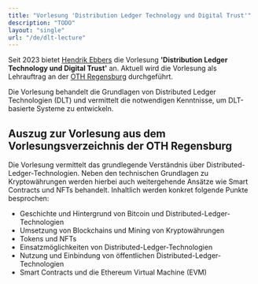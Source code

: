 ```yaml
---
title: "Vorlesung 'Distribution Ledger Technology und Digital Trust'"
description: "TODO"
layout: "single"
url: "/de/dlt-lecture"
---
```


Seit 2023 bietet [Hendrik Ebbers](/about-hendrik) die Vorlesung **'Distribution Ledger Technology und Digital Trust'** an.
Aktuell wird die Vorlesung als Lehrauftrag an der [OTH Regensburg](https://www.oth-regensburg.de) durchgeführt.

Die Vorlesung behandelt die Grundlagen von Distributed Ledger Technologien (DLT) und vermittelt die notwendigen
Kenntnisse, um DLT-basierte Systeme zu entwickeln.

## Auszug zur Vorlesung aus dem Vorlesungsverzeichnis der OTH Regensburg

Die Vorlesung vermittelt das grundlegende Verständnis über Distributed-Ledger-Technologien.
Neben den technischen Grundlagen zu Kryptowährungen werden hierbei auch weitergehende Ansätze wie
Smart Contracts und NFTs behandelt.
Inhaltlich werden konkret folgende Punkte besprochen:

- Geschichte und Hintergrund von Bitcoin und Distributed-Ledger-Technologien
- Umsetzung von Blockchains und Mining von Kryptowährungen
- Tokens und NFTs
- Einsatzmöglichkeiten von Distributed-Ledger-Technologien
- Nutzung und Einbindung von öffentlichen Distributed-Ledger-Technologien
- Smart Contracts und die Ethereum Virtual Machine (EVM)

